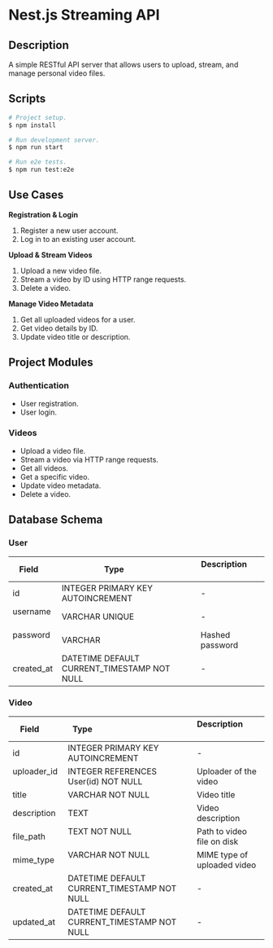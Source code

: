 # Nest.js Streaming API

## Description

A simple RESTful API server that allows users to upload, stream, and manage personal video files.

## Scripts

```bash
# Project setup.
$ npm install

# Run development server.
$ npm run start

# Run e2e tests.
$ npm run test:e2e
```

## Use Cases

**Registration & Login**

1. Register a new user account.
2. Log in to an existing user account.

**Upload & Stream Videos**

1. Upload a new video file.
2. Stream a video by ID using HTTP range requests.
3. Delete a video.

**Manage Video Metadata**

1. Get all uploaded videos for a user.
2. Get video details by ID.
3. Update video title or description.

## Project Modules

### Authentication

- User registration.
- User login.

### Videos

- Upload a video file.
- Stream a video via HTTP range requests.
- Get all videos.
- Get a specific video.
- Update video metadata.
- Delete a video.

## Database Schema

### User

| Field      | Type                                        | Description             |
| ---------- | ------------------------------------------- | ----------------------- |
| id         | INTEGER PRIMARY KEY AUTOINCREMENT           | -                       |
| username   | VARCHAR UNIQUE                              | -                       |
| password   | VARCHAR                                     | Hashed password         |
| created_at | DATETIME DEFAULT CURRENT_TIMESTAMP NOT NULL | -                       |

### Video

| Field           | Type                                           | Description                   |
| --------------- | ---------------------------------------------- | ----------------------------- |
| id              | INTEGER PRIMARY KEY AUTOINCREMENT              | -                             |
| uploader_id     | INTEGER REFERENCES User(id) NOT NULL           | Uploader of the video         |
| title           | VARCHAR NOT NULL                               | Video title                   |
| description     | TEXT                                           | Video description             |
| file_path       | TEXT NOT NULL                                  | Path to video file on disk    |
| mime_type       | VARCHAR NOT NULL                               | MIME type of uploaded video   |
| created_at      | DATETIME DEFAULT CURRENT_TIMESTAMP NOT NULL    | -                             |
| updated_at      | DATETIME DEFAULT CURRENT_TIMESTAMP NOT NULL    | -                             |
